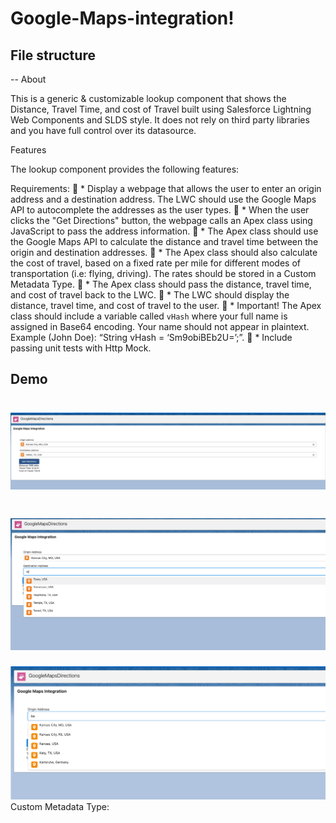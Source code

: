 # Google-Maps-integration!

## File structure
-- 
About

This is a generic & customizable lookup component that shows the Distance, Travel Time, and cost of Travel built using Salesforce Lightning Web Components and SLDS style.
It does not rely on third party libraries and you have full control over its datasource.

Features

The lookup component provides the following features:

Requirements:
 * Display a webpage that allows the user to enter an origin address and a destination address. The
    LWC should use the Google Maps API to autocomplete the addresses as the user types.
 * When the user clicks the "Get Directions" button, the webpage calls an Apex class using
    JavaScript to pass the address information.
 * The Apex class should use the Google Maps API to calculate the distance and travel time
    between the origin and destination addresses.
 * The Apex class should also calculate the cost of travel, based on a fixed rate per mile for
    different modes of transportation (i.e: flying, driving). The rates should be stored in a Custom
    Metadata Type.
 * The Apex class should pass the distance, travel time, and cost of travel back to the LWC.
 * The LWC should display the distance, travel time, and cost of travel to the user.
 * Important! The Apex class should include a variable called `vHash` where your full name is
    assigned in Base64 encoding. Your name should not appear in plaintext. Example (John Doe):
    “String vHash = ‘Sm9obiBEb2U=’;”.
 * Include passing unit tests with Http Mock.







## Demo
![](GoogleMap_2.png)
===================
![](GoogleMaps_1.png)
===================
![](GoogleMaps_3.png)
  Custom Metadata Type:
  
  


